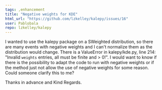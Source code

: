 ```yaml
---
tags: ,enhancement
title: "Negative weights for KDE"
html_url: "https://github.com/lzkelley/kalepy/issues/16"
user: Pablobala
repo: lzkelley/kalepy
---
```


I wanted to use the kalepy package on a SWeighted distribution, so there are many events with negative weights and I can't normalize them as the distribution would change. There is a ValueError in kalepy/kde.py, line 214: "Invalid `weights` entries, all must be finite and > 0!".
I would want to know if there is the possibility to adapt the code to run with negative weights or if the method just not allow the use of negative weights for some reason. Could someone clarify this to me?

Thanks in advance and Kind Regards.
